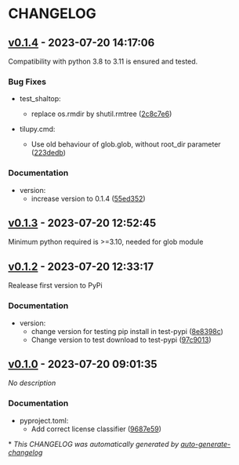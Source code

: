 # CHANGELOG

## [v0.1.4](https://github.com/marcperuz/tilupy/releases/tag/v0.1.4) - 2023-07-20 14:17:06

Compatibility with python 3.8 to 3.11 is ensured and tested.

### Bug Fixes

- test_shaltop:
  - replace os.rmdir by shutil.rmtree ([2c8c7e6](https://github.com/marcperuz/tilupy/commit/2c8c7e6e7b86247d1016b48597da354592c66ba6))

- tilupy.cmd:
  - Use old behaviour of glob.glob, without root_dir parameter ([223dedb](https://github.com/marcperuz/tilupy/commit/223dedb4dd0996e8eee42a61c6ad6f50b6171b47))

### Documentation

- version:
  - increase version to 0.1.4 ([55ed352](https://github.com/marcperuz/tilupy/commit/55ed3522ac8b1d080114630e02faf2f341d89866))

## [v0.1.3](https://github.com/marcperuz/tilupy/releases/tag/v0.1.3) - 2023-07-20 12:52:45

Minimum python required is >=3.10, needed for glob module

## [v0.1.2](https://github.com/marcperuz/tilupy/releases/tag/v0.1.2) - 2023-07-20 12:33:17

Realease first version to PyPi

### Documentation

- version:
  - change version for testing pip install in test-pypi ([8e8398c](https://github.com/marcperuz/tilupy/commit/8e8398c755cfb946470cc36d5e3f94ef777d5802))
  - Change version to test download to test-pypi ([97c9013](https://github.com/marcperuz/tilupy/commit/97c9013581fb6788efdf9272538ae89a5de3bd73))

## [v0.1.0](https://github.com/marcperuz/tilupy/releases/tag/v0.1.0) - 2023-07-20 09:01:35

*No description*

### Documentation

- pyproject.toml:
  - <subject>Add correct license classifier ([9687e59](https://github.com/marcperuz/tilupy/commit/9687e590dea3b9ca0f0fb7ea9b4a4d52bbbefd28))

\* *This CHANGELOG was automatically generated by [auto-generate-changelog](https://github.com/BobAnkh/auto-generate-changelog)*

